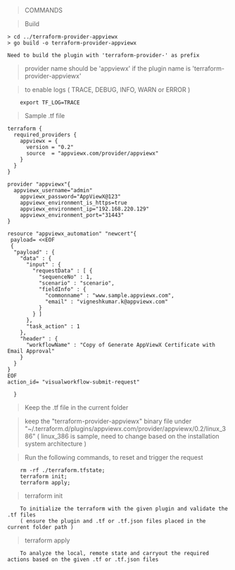 >COMMANDS

> Build
```
> cd ../terraform-provider-appviewx
> go build -o terraform-provider-appviewx

Need to build the plugin with 'terraform-provider-' as prefix

```

> provider name should be 'appviewx' if the plugin name is 'terraform-provider-appviewx'

> to enable logs  ( TRACE, DEBUG, INFO, WARN or ERROR )
```
	export TF_LOG=TRACE
```

> Sample .tf file
```
terraform {
  required_providers {
    appviewx = {
      version = "0.2"
      source  = "appviewx.com/provider/appviewx"
    }
  }
}

provider "appviewx"{
  appviewx_username="admin"
	appviewx_password="AppViewX@123"
	appviewx_environment_is_https=true 
	appviewx_environment_ip="192.168.220.129"
	appviewx_environment_port="31443"
}

resource "appviewx_automation" "newcert"{
 payload= <<EOF
 {
  "payload" : {
    "data" : {
      "input" : {
        "requestData" : [ {
          "sequenceNo" : 1,
          "scenario" : "scenario",
          "fieldInfo" : {
            "commonname" : "www.sample.appviewx.com",
            "email" : "vigneshkumar.k@appviewx.com"
          }
        } ]
      },
      "task_action" : 1
    },
    "header" : {
      "workflowName" : "Copy of Generate AppViewX Certificate with Email Approval"
    }
  }
}
EOF
action_id= "visualworkflow-submit-request"

  }
```

> Keep the .tf file in the current folder

> keep the "terraform-provider-appviewx" binary file under "~/.terraform.d/plugins/appviewx.com/provider/appviewx/0.2/linux_386"   ( linux_386 is sample, need to change based on the installation system architecture )

> Run the following commands, to reset and trigger the request
```
	rm -rf ./terraform.tfstate;
	terraform init;
	terraform apply;
```

>	terraform init  
```
	To initialize the terraform with the given plugin and validate the .tf files
	( ensure the plugin and .tf or .tf.json files placed in the current folder path )
```

> terraform apply
```
	To analyze the local, remote state and carryout the required actions based on the given .tf or .tf.json files
```